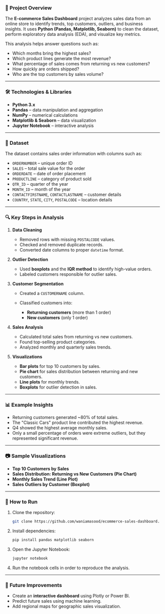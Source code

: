 ### 📌 Project Overview

The **E-commerce Sales Dashboard** project analyzes sales data from an online store to identify trends, top customers, outliers, and business insights.
It uses **Python (Pandas, Matplotlib, Seaborn)** to clean the dataset, perform exploratory data analysis (EDA), and visualize key metrics.

This analysis helps answer questions such as:

* Which months bring the highest sales?
* Which product lines generate the most revenue?
* What percentage of sales comes from returning vs new customers?
* How quickly are orders shipped?
* Who are the top customers by sales volume?

---

### 🛠 **Technologies & Libraries**

* **Python 3.x**
* **Pandas** – data manipulation and aggregation
* **NumPy** – numerical calculations
* **Matplotlib & Seaborn** – data visualization
* **Jupyter Notebook** – interactive analysis

---

### 📂 **Dataset**

The dataset contains sales order information with columns such as:

* `ORDERNUMBER` – unique order ID
* `SALES` – total sale value for the order
* `ORDERDATE` – date of order placement
* `PRODUCTLINE` – category of product sold
* `QTR_ID` – quarter of the year
* `MONTH_ID` – month of the year
* `CONTACTFIRSTNAME`, `CONTACTLASTNAME` – customer details
* `COUNTRY`, `STATE`, `CITY`, `POSTALCODE` – location details

---

### 🔍 **Key Steps in Analysis**

1. **Data Cleaning**

   * Removed rows with missing `POSTALCODE` values.
   * Checked and removed duplicate records.
   * Converted date columns to proper `datetime` format.

2. **Outlier Detection**

   * Used **boxplots** and the **IQR method** to identify high-value orders.
   * Labeled customers responsible for outlier sales.

3. **Customer Segmentation**

   * Created a `CUSTOMERNAME` column.
   * Classified customers into:

     * **Returning customers** (more than 1 order)
     * **New customers** (only 1 order)

4. **Sales Analysis**

   * Calculated total sales from returning vs new customers.
   * Found top-selling product categories.
   * Analyzed monthly and quarterly sales trends.

5. **Visualizations**

   * **Bar plots** for top 10 customers by sales.
   * **Pie chart** for sales distribution between returning and new customers.
   * **Line plots** for monthly trends.
   * **Boxplots** for outlier detection in sales.

---

### 📊 **Example Insights**

* Returning customers generated \~80% of total sales.
* The "Classic Cars" product line contributed the highest revenue.
* Q4 showed the highest average monthly sales.
* Only a small percentage of orders were extreme outliers, but they represented significant revenue.

---

### 📷 **Sample Visualizations**

* **Top 10 Customers by Sales**
* **Sales Distribution: Returning vs New Customers (Pie Chart)**
* **Monthly Sales Trend (Line Plot)**
* **Sales Outliers by Customer (Boxplot)**

---

### 🚀 **How to Run**

1. Clone the repository:

   ```bash
   git clone https://github.com/waniamasood/ecommerce-sales-dashboard.git
   ```
2. Install dependencies:

   ```bash
   pip install pandas matplotlib seaborn
   ```
3. Open the Jupyter Notebook:

   ```bash
   jupyter notebook
   ```
4. Run the notebook cells in order to reproduce the analysis.

---

### 📌 **Future Improvements**

* Create an **interactive dashboard** using Plotly or Power BI.
* Predict future sales using machine learning.
* Add regional maps for geographic sales visualization.

